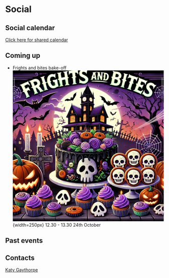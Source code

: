 # Social

## Social calendar

[Click here for shared calendar](https://outlook.office365.com/owa/calendar/6aac4f3cd5c14f7596ff96d463425c49@imperial.ac.uk/be78b35d280f4ad5be57b18a7a0e29285218192955509845337/calendar.html)

## Coming up

* Frights and bites bake-off ![frights and bites AI generated poster](./social_files/frights_and_bites.png){width=250px}
12.30 - 13.30 24th October

## Past events

## Contacts

<a href="mailto:k.gaythorpe@imperial.ac.uk">Katy Gaythorpe</a>
